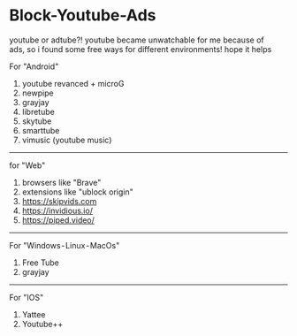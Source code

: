 # Block-Youtube-Ads

youtube or adtube?! youtube became unwatchable for me because of ads, so i found some free ways for different environments!  hope it helps

For "Android" 
1) youtube revanced + microG
2) newpipe
3) grayjay 
4) libretube 
5) skytube
6) smarttube
7) vimusic (youtube music)
-----------------------------------------
for "Web"
1) browsers like "Brave"
2) extensions like "ublock origin"
3) https://skipvids.com 
3) https://invidious.io/
4) https://piped.video/
------------------------------------------
For "Windows - Linux - MacOs"
1) Free Tube
2) grayjay
-------------------------------------------
For "IOS"
1) Yattee
2) Youtube++
